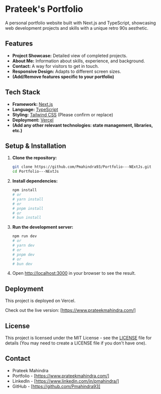 # Prateek's Portfolio

A personal portfolio website built with Next.js and TypeScript, showcasing web development projects and skills with a unique retro 90s aesthetic.

## Features

*   **Project Showcase:** Detailed view of completed projects.
*   **About Me:** Information about skills, experience, and background.
*   **Contact:** A way for visitors to get in touch.
*   **Responsive Design:** Adapts to different screen sizes.
*   **(Add/Remove features specific to your portfolio)**

## Tech Stack

*   **Framework:** [Next.js](https://nextjs.org/)
*   **Language:** [TypeScript](https://www.typescriptlang.org/)
*   **Styling:** [Tailwind CSS](https://tailwindcss.com/) (Please confirm or replace)
*   **Deployment:** [Vercel](https://vercel.com/)
*   **(Add any other relevant technologies: state management, libraries, etc.)**

## Setup & Installation

1.  **Clone the repository:**
    ```bash
    git clone https://github.com/Pmahindra93/Portfolio---NExtJs.git
    cd Portfolio---NExtJs
    ```
2.  **Install dependencies:**
    ```bash
    npm install
    # or
    # yarn install
    # or
    # pnpm install
    # or
    # bun install
    ```
3.  **Run the development server:**
    ```bash
    npm run dev
    # or
    # yarn dev
    # or
    # pnpm dev
    # or
    # bun dev
    ```
4.  Open [http://localhost:3000](http://localhost:3000) in your browser to see the result.

## Deployment

This project is deployed on Vercel.

Check out the live version: [https://www.prateekmahindra.com/]

## License

This project is licensed under the MIT License - see the [LICENSE](LICENSE) file for details (You may need to create a LICENSE file if you don't have one).

## Contact

* Prateek Mahindra
*   Portfolio - [https://www.prateekmahindra.com/]
*   LinkedIn - [https://www.linkedin.com/in/pmahindra/]
*   GitHub - [https://github.com/Pmahindra93]
